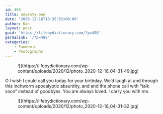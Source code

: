 ```yaml
---
id: 498
title: Seventy-one
date: '2020-12-16T10:35:52+00:00'
author: Ken
layout: post
guid: 'https://lifebydictionary.com/?p=498'
permalink: '/?p=498'
categories:
    - Pandemic
    - Photographs
---
```


<figure class="wp-block-image size-large">![](https://lifebydictionary.com/wp-content/uploads/2020/12/photo_2020-12-16_04-31-49.jpg)</figure>O I wish I could call you today for your birthday. We’d laugh at and through this inchworm apocalyptic absurdity, and end the phone call with “talk soon” instead of goodbyes. You are always loved. I carry you with me.

<figure class="wp-block-image size-large">![](https://lifebydictionary.com/wp-content/uploads/2020/12/photo_2020-12-16_04-31-32.jpg)</figure>